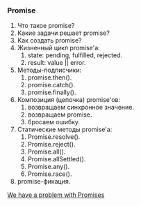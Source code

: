 ### Promise

1. Что такое promise? 
2. Какие задачи решает promise?
3. Как создать promise?
4. Жизненный цикл promise'а:
	1. state: pending, fulfilled, rejected.
	2. result: value || error.
3. Методы-подписчики:
	1. promise.then().
	2. promise.catch().
	3. promise.finally().
4. Композиция (цепочка) promise'ов:
	1. возвращаем синхронное значение.
	2. возвращаем promise.
	3. бросаем ошибку.
5. Статические методы promise'а:
	1. Promise.resolve().
	2. Promise.reject().
	3. Promise.all().
	4. Promise.allSettled().
	5. Promise.any().
	6. Promise.race().
6. promise-фикация.

[We have a problem with Promises](https://pouchdb.com/2015/05/18/we-have-a-problem-with-promises.html)
